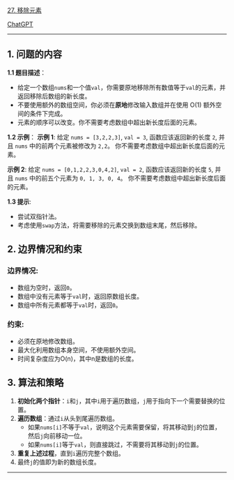 [27. 移除元素](https://leetcode.cn/problems/remove-element)

[ChatGPT](https://chat.openai.com/share/c80ec4cd-b8ad-4d0c-a65a-ad8c1c7dd80)

---

## 1. 问题的内容
**1.1 题目描述**：
- 给定一个数组`nums`和一个值`val`，你需要原地移除所有数值等于`val`的元素，并返回移除后数组的新长度。
- 不要使用额外的数组空间，你必须在**原地**修改输入数组并在使用 O(1) 额外空间的条件下完成。
- 元素的顺序可以改变。你不需要考虑数组中超出新长度后面的元素。

**1.2 示例**：
**示例 1**:
给定 `nums = [3,2,2,3]`, `val = 3`,
函数应该返回新的长度 `2`, 并且 `nums` 中的前两个元素被修改为 `2,2`。
你不需要考虑数组中超出新长度后面的元素。

**示例 2**:
给定 `nums = [0,1,2,2,3,0,4,2]`, `val = 2`,
函数应该返回新的长度 `5`, 并且 `nums` 中的前五个元素为 `0, 1, 3, 0, 4`。
你不需要考虑数组中超出新长度后面的元素。

**1.3 提示**:
- 尝试双指针法。
- 考虑使用`swap`方法，将需要移除的元素交换到数组末尾，然后移除。

## 2. 边界情况和约束
### **边界情况**:

- 数组为空时，返回`0`。
- 数组中没有元素等于`val`时，返回原数组长度。
- 数组中所有元素都等于`val`时，返回`0`。

### **约束**:

- 必须在原地修改数组。
- 最大化利用数组本身空间，不使用额外空间。
- 时间复杂度应为O(n)，其中n是数组的长度。


## 3. 算法和策略

1. **初始化两个指针**：`i`和`j`，其中`i`用于遍历数组，`j`用于指向下一个需要替换的位置。
2. **遍历数组**：通过`i`从头到尾遍历数组。
   - 如果`nums[i]`不等于`val`，说明这个元素需要保留，将其移动到`j`的位置，然后`j`向前移动一位。
   - 如果`nums[i]`等于`val`，则直接跳过，不需要将其移动到`j`的位置。
3. **重复上述过程**，直到`i`遍历完整个数组。
4. 最终`j`的值即为新的数组长度。
---
